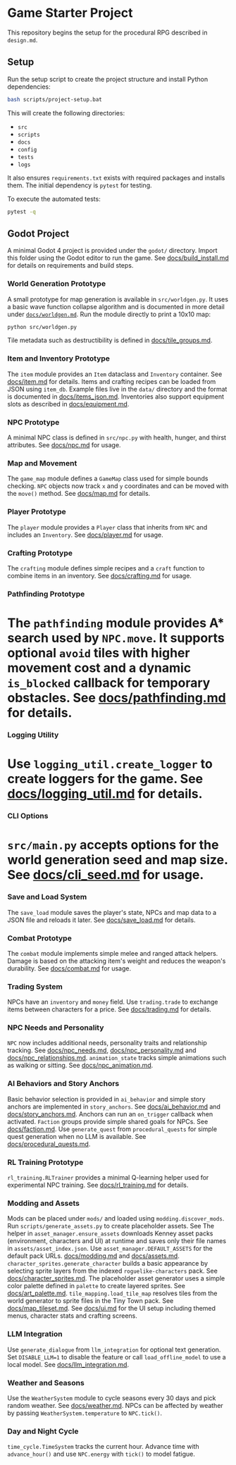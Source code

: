 # Game Starter Project

This repository begins the setup for the procedural RPG described in `design.md`.

## Setup

Run the setup script to create the project structure and install Python dependencies:

```bash
bash scripts/project-setup.bat
```

This will create the following directories:

- `src`
- `scripts`
- `docs`
- `config`
- `tests`
- `logs`

It also ensures `requirements.txt` exists with required packages and installs them. The initial dependency is `pytest` for testing.

To execute the automated tests:

```bash
pytest -q
```

## Godot Project

A minimal Godot 4 project is provided under the `godot/` directory. Import this
folder using the Godot editor to run the game. See
[docs/build_install.md](docs/build_install.md) for details on requirements and
build steps.

### World Generation Prototype

A small prototype for map generation is available in `src/worldgen.py`. It uses a basic wave function collapse algorithm and is documented in more detail under [`docs/worldgen.md`](docs/worldgen.md). Run the module directly to print a 10x10 map:

```bash
python src/worldgen.py
```
Tile metadata such as destructibility is defined in
[docs/tile_groups.md](docs/tile_groups.md).


### Item and Inventory Prototype

The `item` module provides an `Item` dataclass and `Inventory` container. See [docs/item.md](docs/item.md) for details.
Items and crafting recipes can be loaded from JSON using `item_db`. Example files live in the `data/` directory and the format is documented in [docs/items_json.md](docs/items_json.md).
Inventories also support equipment slots as described in [docs/equipment.md](docs/equipment.md).


### NPC Prototype

A minimal NPC class is defined in `src/npc.py` with health, hunger, and thirst attributes. See [docs/npc.md](docs/npc.md) for usage.

### Map and Movement

The `game_map` module defines a `GameMap` class used for simple bounds checking.
`NPC` objects now track `x` and `y` coordinates and can be moved with the
`move()` method.
See [docs/map.md](docs/map.md) for details.

### Player Prototype

The `player` module provides a `Player` class that inherits from `NPC` and includes an `Inventory`. See [docs/player.md](docs/player.md) for usage.

### Crafting Prototype

The `crafting` module defines simple recipes and a `craft` function to combine items in an inventory. See [docs/crafting.md](docs/crafting.md) for usage.


### Pathfinding Prototype

The `pathfinding` module provides A* search used by `NPC.move`. It supports
optional `avoid` tiles with higher movement cost and a dynamic `is_blocked`
callback for temporary obstacles. See [docs/pathfinding.md](docs/pathfinding.md)
for details.
=======
### Logging Utility

Use `logging_util.create_logger` to create loggers for the game. See [docs/logging_util.md](docs/logging_util.md) for details.
=======
### CLI Options

`src/main.py` accepts options for the world generation seed and map size. See [docs/cli_seed.md](docs/cli_seed.md) for usage.
=======

### Save and Load System

The `save_load` module saves the player's state, NPCs and map data to a JSON file and reloads it later. See [docs/save_load.md](docs/save_load.md) for details.

### Combat Prototype

The `combat` module implements simple melee and ranged attack helpers. Damage
is based on the attacking item's weight and reduces the weapon's durability.
See [docs/combat.md](docs/combat.md) for usage.

### Trading System

NPCs have an `inventory` and `money` field. Use `trading.trade` to exchange
items between characters for a price. See [docs/trading.md](docs/trading.md)
for details.

### NPC Needs and Personality

`NPC` now includes additional needs, personality traits and relationship
tracking. See [docs/npc_needs.md](docs/npc_needs.md),
[docs/npc_personality.md](docs/npc_personality.md) and
[docs/npc_relationships.md](docs/npc_relationships.md).
`animation_state` tracks simple animations such as walking or sitting.
See [docs/npc_animation.md](docs/npc_animation.md).

### AI Behaviors and Story Anchors

Basic behavior selection is provided in `ai_behavior` and simple story anchors
are implemented in `story_anchors`. See [docs/ai_behavior.md](docs/ai_behavior.md)
and [docs/story_anchors.md](docs/story_anchors.md).
Anchors can run an `on_trigger` callback when activated.
`Faction` groups provide simple shared goals for NPCs. See
[docs/faction.md](docs/faction.md).
Use `generate_quest` from `procedural_quests` for simple quest generation when
no LLM is available. See [docs/procedural_quests.md](docs/procedural_quests.md).

### RL Training Prototype

`rl_training.RLTrainer` provides a minimal Q-learning helper used for
experimental NPC training. See [docs/rl_training.md](docs/rl_training.md) for
details.

### Modding and Assets

Mods can be placed under `mods/` and loaded using `modding.discover_mods`. Run
`scripts/generate_assets.py` to create placeholder assets. See
The helper in `asset_manager.ensure_assets` downloads Kenney asset packs (environment, characters and UI) at runtime and saves only their file names in `assets/asset_index.json`. Use `asset_manager.DEFAULT_ASSETS` for the default pack URLs.
[docs/modding.md](docs/modding.md) and [docs/assets.md](docs/assets.md).
`character_sprites.generate_character` builds a basic appearance by selecting
sprite layers from the indexed `roguelike-characters` pack. See
[docs/character_sprites.md](docs/character_sprites.md).
The placeholder asset generator uses a simple color palette defined in
`palette` to create layered sprites. See [docs/art_palette.md](docs/art_palette.md).
`tile_mapping.load_tile_map` resolves tiles from the world generator to sprite files
in the Tiny Town pack. See [docs/map_tileset.md](docs/map_tileset.md).
See [docs/ui.md](docs/ui.md) for the UI setup including themed menus,
character stats and crafting screens.

### LLM Integration

Use `generate_dialogue` from `llm_integration` for optional text generation.
Set `DISABLE_LLM=1` to disable the feature or call `load_offline_model` to use a
local model. See [docs/llm_integration.md](docs/llm_integration.md).


### Weather and Seasons

Use the `WeatherSystem` module to cycle seasons every 30 days and pick random weather. See [docs/weather.md](docs/weather.md).
NPCs can be affected by weather by passing `WeatherSystem.temperature` to `NPC.tick()`.

### Day and Night Cycle

`time_cycle.TimeSystem` tracks the current hour. Advance time with
`advance_hour()` and use `NPC.energy` with `tick()` to model fatigue.
